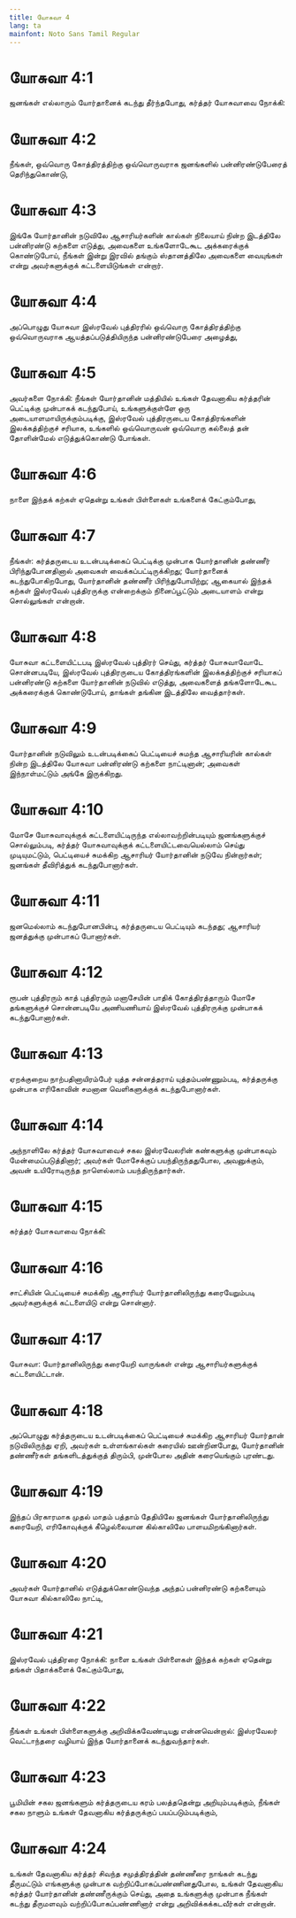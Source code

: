 ```yaml
---
title: யோசுவா 4
lang: ta
mainfont: Noto Sans Tamil Regular
---
```


# யோசுவா 4:1

ஜனங்கள் எல்லாரும் யோர்தானைக் கடந்து தீர்ந்தபோது, கர்த்தர் யோசுவாவை நோக்கி:

# யோசுவா 4:2

நீங்கள், ஒவ்வொரு கோத்திரத்திற்கு ஒவ்வொருவராக ஜனங்களில் பன்னிரண்டுபேரைத் தெரிந்துகொண்டு,

# யோசுவா 4:3

இங்கே யோர்தானின் நடுவிலே ஆசாரியர்களின் கால்கள் நிலையாய் நின்ற இடத்திலே பன்னிரண்டு கற்களை எடுத்து, அவைகளை உங்களோடேகூட அக்கரைக்குக் கொண்டுபோய், நீங்கள் இன்று இரவில் தங்கும் ஸ்தானத்திலே அவைகளை வையுங்கள் என்று அவர்களுக்குக் கட்டளையிடுங்கள் என்றார்.

# யோசுவா 4:4

அப்பொழுது யோசுவா இஸ்ரவேல் புத்திரரில் ஒவ்வொரு கோத்திரத்திற்கு ஒவ்வொருவராக ஆயத்தப்படுத்தியிருந்த பன்னிரண்டுபேரை அழைத்து,

# யோசுவா 4:5

அவர்களை நோக்கி: நீங்கள் யோர்தானின் மத்தியில் உங்கள் தேவனாகிய கர்த்தரின் பெட்டிக்கு முன்பாகக் கடந்துபோய், உங்களுக்குள்ளே ஒரு அடையாளமாயிருக்கும்படிக்கு, இஸ்ரவேல் புத்திரருடைய கோத்திரங்களின் இலக்கத்திற்குச் சரியாக, உங்களில் ஒவ்வொருவன் ஒவ்வொரு கல்லைத் தன் தோளின்மேல் எடுத்துக்கொண்டு போங்கள்.

# யோசுவா 4:6

நாளை இந்தக் கற்கள் ஏதென்று உங்கள் பிள்ளைகள் உங்களைக் கேட்கும்போது,

# யோசுவா 4:7

நீங்கள்: கர்த்தருடைய உடன்படிக்கைப் பெட்டிக்கு முன்பாக யோர்தானின் தண்ணீர் பிரிந்துபோனதினால் அவைகள் வைக்கப்பட்டிருக்கிறது; யோர்தானைக் கடந்துபோகிறபோது, யோர்தானின் தண்ணீர் பிரிந்துபோயிற்று; ஆகையால் இந்தக் கற்கள் இஸ்ரவேல் புத்திரருக்கு என்றைக்கும் நினைப்பூட்டும் அடையாளம் என்று சொல்லுங்கள் என்றான்.

# யோசுவா 4:8

யோசுவா கட்டளையிட்டபடி இஸ்ரவேல் புத்திரர் செய்து, கர்த்தர் யோசுவாவோடே சொன்னபடியே, இஸ்ரவேல் புத்திரருடைய கோத்திரங்களின் இலக்கத்திற்குச் சரியாகப் பன்னிரண்டு கற்களை யோர்தானின் நடுவில் எடுத்து, அவைகளைத் தங்களோடேகூட அக்கரைக்குக் கொண்டுபோய், தாங்கள் தங்கின இடத்திலே வைத்தார்கள்.

# யோசுவா 4:9

யோர்தானின் நடுவிலும் உடன்படிக்கைப் பெட்டியைச் சுமந்த ஆசாரியரின் கால்கள் நின்ற இடத்திலே யோசுவா பன்னிரண்டு கற்களை நாட்டினான்; அவைகள் இந்நாள்மட்டும் அங்கே இருக்கிறது.

# யோசுவா 4:10

மோசே யோசுவாவுக்குக் கட்டளையிட்டிருந்த எல்லாவற்றின்படியும் ஜனங்களுக்குச் சொல்லும்படி, கர்த்தர் யோசுவாவுக்குக் கட்டளையிட்டவையெல்லாம் செய்து முடியுமட்டும், பெட்டியைச் சுமக்கிற ஆசாரியர் யோர்தானின் நடுவே நின்றார்கள்; ஜனங்கள் தீவிரித்துக் கடந்துபோனார்கள்.

# யோசுவா 4:11

ஜனமெல்லாம் கடந்துபோனபின்பு, கர்த்தருடைய பெட்டியும் கடந்தது; ஆசாரியர் ஜனத்துக்கு முன்பாகப் போனார்கள்.

# யோசுவா 4:12

ரூபன் புத்திரரும் காத் புத்திரரும் மனாசேயின் பாதிக் கோத்திரத்தாரும் மோசே தங்களுக்குச் சொன்னபடியே அணியணியாய் இஸ்ரவேல் புத்திரருக்கு முன்பாகக் கடந்துபோனார்கள்.

# யோசுவா 4:13

ஏறக்குறைய நாற்பதினாயிரம்பேர் யுத்த சன்னத்தராய் யுத்தம்பண்ணும்படி, கர்த்தருக்கு முன்பாக எரிகோவின் சமனான வெளிகளுக்குக் கடந்துபோனார்கள்.

# யோசுவா 4:14

அந்நாளிலே கர்த்தர் யோசுவாவைச் சகல இஸ்ரவேலரின் கண்களுக்கு முன்பாகவும் மேன்மைப்படுத்தினார்; அவர்கள் மோசேக்குப் பயந்திருந்ததுபோல, அவனுக்கும், அவன் உயிரோடிருந்த நாளெல்லாம் பயந்திருந்தார்கள்.

# யோசுவா 4:15

கர்த்தர் யோசுவாவை நோக்கி:

# யோசுவா 4:16

சாட்சியின் பெட்டியைச் சுமக்கிற ஆசாரியர் யோர்தானிலிருந்து கரையேறும்படி அவர்களுக்குக் கட்டளையிடு என்று சொன்னார்.

# யோசுவா 4:17

யோசுவா: யோர்தானிலிருந்து கரையேறி வாருங்கள் என்று ஆசாரியர்களுக்குக் கட்டளையிட்டான்.

# யோசுவா 4:18

அப்பொழுது கர்த்தருடைய உடன்படிக்கைப் பெட்டியைச் சுமக்கிற ஆசாரியர் யோர்தான் நடுவிலிருந்து ஏறி, அவர்கள் உள்ளங்கால்கள் கரையில் ஊன்றினபோது, யோர்தானின் தண்ணீர்கள் தங்களிடத்துக்குத் திரும்பி, முன்போல அதின் கரையெங்கும் புரண்டது.

# யோசுவா 4:19

இந்தப் பிரகாரமாக முதல் மாதம் பத்தாம் தேதியிலே ஜனங்கள் யோர்தானிலிருந்து கரையேறி, எரிகோவுக்குக் கீழெல்லையான கில்காலிலே பாளயமிறங்கினார்கள்.

# யோசுவா 4:20

அவர்கள் யோர்தானில் எடுத்துக்கொண்டுவந்த அந்தப் பன்னிரண்டு கற்களையும் யோசுவா கில்காலிலே நாட்டி,

# யோசுவா 4:21

இஸ்ரவேல் புத்திரரை நோக்கி: நாளை உங்கள் பிள்ளைகள் இந்தக் கற்கள் ஏதென்று தங்கள் பிதாக்களைக் கேட்கும்போது,

# யோசுவா 4:22

நீங்கள் உங்கள் பிள்ளைகளுக்கு அறிவிக்கவேண்டியது என்னவென்றால்: இஸ்ரவேலர் வெட்டாந்தரை வழியாய் இந்த யோர்தானைக் கடந்துவந்தார்கள்.

# யோசுவா 4:23

பூமியின் சகல ஜனங்களும் கர்த்தருடைய கரம் பலத்ததென்று அறியும்படிக்கும், நீங்கள் சகல நாளும் உங்கள் தேவனாகிய கர்த்தருக்குப் பயப்படும்படிக்கும்,

# யோசுவா 4:24

உங்கள் தேவனாகிய கர்த்தர் சிவந்த சமுத்திரத்தின் தண்ணீரை நாங்கள் கடந்து தீருமட்டும் எங்களுக்கு முன்பாக வற்றிப்போகப்பண்ணினதுபோல, உங்கள் தேவனாகிய கர்த்தர் யோர்தானின் தண்ணீருக்கும் செய்து, அதை உங்களுக்கு முன்பாக நீங்கள் கடந்து தீருமளவும் வற்றிப்போகப்பண்ணினார் என்று அறிவிக்கக்கடவீர்கள் என்றான்.

